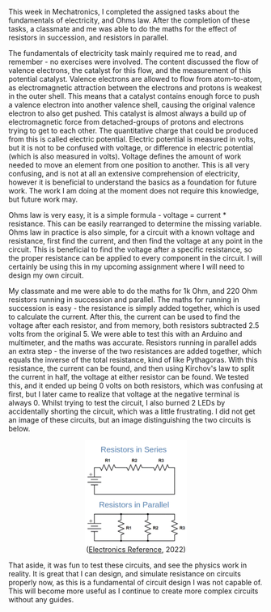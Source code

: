 
This week in Mechatronics, I completed the assigned tasks about the fundamentals of electricity, and Ohms law. After the completion of these tasks, a classmate and me was able to do the maths for the effect of resistors in succession, and resistors in parallel. 

The fundamentals of electricity task mainly required me to read, and remember - no exercises were involved. The content discussed the flow of valence electrons, the catalyst for this flow, and the measurement of this potential catalyst. Valence electrons are allowed to flow from atom-to-atom, as electromagnetic attraction between the electrons and protons is weakest in the outer shell. This means that a catalyst contains enough force to push a valence electron into another valence shell, causing the original valence electron to also get pushed. This catalyst is almost always a build up of electromagnetic force from detached-groups of protons and electrons trying to get to each other. The quantitative charge that could be produced from this is called electric potential. Electric potential is measured in volts, but it is not to be confused with voltage, or difference in electric potential (which is also measured in volts). Voltage defines the amount of work needed to move an element from one position to another. This is all very confusing, and is not at all an extensive comprehension of electricity, however it is beneficial to understand the basics as a foundation for future work. The work I am doing at the moment does not require this knowledge, but future work may.

Ohms law is very easy, it is a simple formula - voltage = current * resistance. This can be easily rearranged to determine the missing variable. Ohms law in practice is also simple, for a circuit with a known voltage and resistance, first find the current, and then find the voltage at any point in the circuit. This is beneficial to find the voltage after a specific resistance, so the proper resistance can be applied to every component in the circuit. I will certainly be using this in my upcoming assignment where I will need to design my own circuit. 

My classmate and me were able to do the maths for 1k Ohm, and 220 Ohm resistors running in succession and parallel. The maths for running in succession is easy - the resistance is simply added together, which is used to calculate the current. After this, the current can be used to find the voltage after each resistor, and from memory, both resistors subtracted 2.5 volts from the original 5. We were able to test this with an Arduino and multimeter, and the maths was accurate. Resistors running in parallel adds an extra step - the inverse of the two resistances are added together, which equals the inverse of the total resistance, kind of like Pythagoras. With this resistance, the current can be found, and then using Kirchov's law to split the current in half, the voltage at either resistor can be found. We tested this, and it ended up being 0 volts on both resistors, which was confusing at first, but I later came to realize that voltage at the negative terminal is always 0. Whilst trying to test the circuit, I also burned 2 LEDs by accidentally shorting the circuit, which was a little frustrating. I did not get an image of these circuits, but an image distinguishing the two circuits is below.

<img alt="Parallel vs. Sequential Resistors"  src="/assets/Electricity/Resistor-circuit.png" style="display: block; margin: 0 auto; width: 40%;">
<p style="text-align: center; margin: 0;">
(<a href="https://electronicsreference.com/module3/dc-resistors-parallel/">Electronics Reference</a>, 2022)
</p>

That aside, it was fun to test these circuits, and see the physics work in reality. It is great that I can design, and simulate resistance on circuits properly now, as this is a fundamental of circuit design I was not capable of. This will become more useful as I continue to create more complex circuits without any guides. 